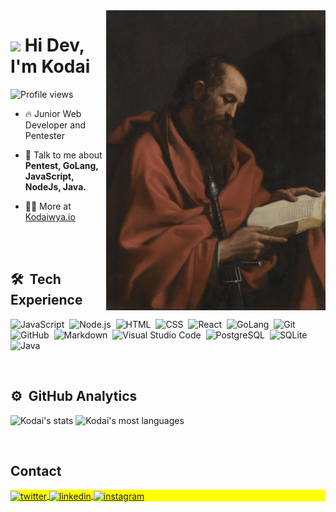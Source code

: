 <img align="right" height="480em" src="./assets/Apostolo_Paulo.jpg"/>
<h1 align="left"><img src="https://raw.githubusercontent.com/kaueMarques/kaueMarques/master/hi.gif" height="30px"> Hi Dev, I'm Kodai </h1>
<p align="left"> <img src="https://komarev.com/ghpvc/?username=Kodaiwya&color=red" alt="Profile views" /> </p>

- 🔥 Junior Web Developer and Pentester

- 💬 Talk to me about **Pentest, GoLang, JavaScript, NodeJs, Java.**

- 👨‍💻 More at [Kodaiwya.io](https://Kodaiwya.github.io)

<br><br>

## 🛠 &nbsp;Tech Experience

![JavaScript](https://img.shields.io/badge/-JavaScript-05122A?style=flat&logo=javascript)&nbsp;
![Node.js](https://img.shields.io/badge/-Node.js-05122A?style=flat&logo=node.js)&nbsp;
![HTML](https://img.shields.io/badge/-HTML-05122A?style=flat&logo=HTML5)&nbsp;
![CSS](https://img.shields.io/badge/-CSS-05122A?style=flat&logo=CSS3&logoColor=1572B6)&nbsp;
![React](https://img.shields.io/badge/-React-05122A?style=flat&logo=react)&nbsp;
![GoLang](https://img.shields.io/badge/-GoLang-05122A?style=flat&logo=go)&nbsp;
![Git](https://img.shields.io/badge/-Git-05122A?style=flat&logo=git)&nbsp;
![GitHub](https://img.shields.io/badge/-GitHub-05122A?style=flat&logo=github)&nbsp;
![Markdown](https://img.shields.io/badge/-Markdown-05122A?style=flat&logo=markdown&logoColor=5C4033)&nbsp;
![Visual Studio Code](https://img.shields.io/badge/-Visual%20Studio%20Code-05122A?style=flat&logo=visual-studio-code&logoColor=007ACC)&nbsp;
![PostgreSQL](https://img.shields.io/badge/-PostgreSQL-05122A?style=flat&logo=postgresql)&nbsp;
![SQLite](https://img.shields.io/badge/-SQLite-05122A?style=flat&logo=sqlite)&nbsp;
![Java](https://img.shields.io/badge/-Java-05122A?style=flat&logo=oracle)&nbsp;

<br>

## ⚙️ &nbsp;GitHub Analytics

<p align="left">
<img width="530em" src="https://github-readme-stats.vercel.app/api?username=Kodaiwya&show_icons=true&theme=vision-friendly-dark" alt="Kodai's stats"/>
<img width="530em" src="https://github-readme-stats.vercel.app/api/top-langs/?username=Kodaiwya&layout=compact&theme=vision-friendly-dark" alt="Kodai's most languages"/>
</p>

<br>

## Contact

<p align="left" style="background:yellow">
<a href="https://twitter.com/Kodaiwya" target="_blank">
  <img align="center" src="https://img.shields.io/badge/-Kodaiwya-05122A?style=flat&logo=twitter" alt="twitter"/>  
</a>
<a href="https://www.linkedin.com/in/Kodaiwya" target="_blank">
  <img align="center" src="https://img.shields.io/badge/-Kodaiwya-05122A?style=flat&logo=linkedin" alt="linkedin"/>
</a>
<a href="https://instagram.com/Kodaiwya" target="_blank">
 <img align="center" src="https://img.shields.io/badge/-Kodaiwya-05122A?style=flat&logo=instagram" alt="instagram"/>
</a>
</p>
